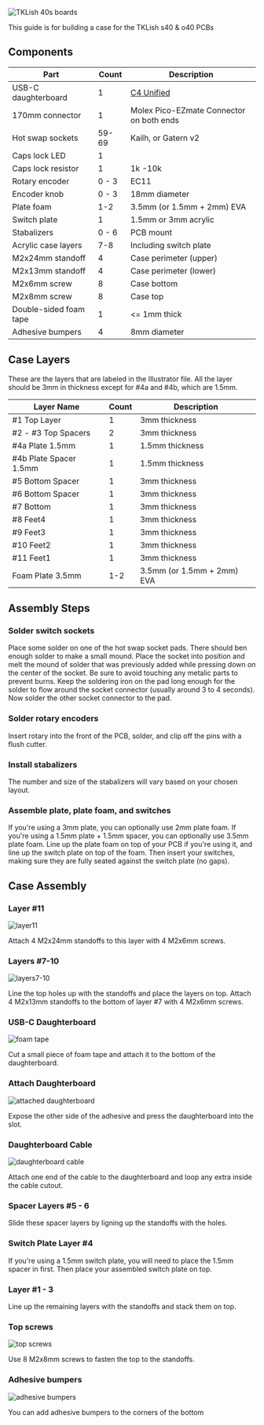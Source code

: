 ![TKLish 40s boards](https://i.imgur.com/9zBMqrb.jpeg)

This guide is for building a case for the TKLish s40 & o40 PCBs

## Components

| Part | Count | Description |
| ---- | ----- | ----------- |
| USB-C daughterboard | 1 | [C4 Unified](https://cannonkeys.com/products/unified-daughterboard-and-jst-cable?variant=41613867810927) |
| 170mm connector | 1 | Molex Pico-EZmate Connector on both ends |
| Hot swap sockets | 59-69 | Kailh, or Gatern v2 |
| Caps lock LED | 1 | |
| Caps lock resistor | 1 | 1k -10k|
| Rotary encoder | 0 - 3 | EC11 |
| Encoder knob | 0 - 3 | 18mm diameter |
| Plate foam | 1-2 | 3.5mm (or 1.5mm + 2mm) EVA |
| Switch plate | 1 | 1.5mm or 3mm acrylic |
| Stabalizers | 0 - 6 | PCB mount |
| Acrylic case layers | 7-8 | Including switch plate
| M2x24mm standoff | 4 | Case perimeter (upper) |
| M2x13mm standoff | 4 | Case perimeter (lower) |
| M2x6mm screw | 8 | Case bottom |
| M2x8mm screw | 8 | Case top |
| Double-sided foam tape | 1 | <= 1mm thick |
| Adhesive bumpers | 4 | 8mm diameter |

## Case Layers
These are the layers that are labeled in the Illustrator file.  All the layer should be 3mm in thickness except for #4a and #4b, which are 1.5mm. 

| Layer Name | Count | Description |
| ---- | ----- | ----------- |
| #1 Top Layer | 1 | 3mm thickness |
| #2 - #3 Top Spacers | 2 | 3mm thickness |
| #4a Plate 1.5mm | 1 | 1.5mm thickness |
| #4b Plate Spacer 1.5mm | 1 | 1.5mm thickness |
| #5 Bottom Spacer | 1 | 3mm thickness |
| #6 Bottom Spacer | 1 | 3mm thickness |
| #7 Bottom | 1 | 3mm thickness |
| #8 Feet4 | 1 | 3mm thickness |
| #9 Feet3 | 1 | 3mm thickness |
| #10 Feet2 | 1 | 3mm thickness |
| #11 Feet1 | 1 | 3mm thickness |
| Foam Plate 3.5mm | 1-2 | 3.5mm (or 1.5mm + 2mm) EVA |

## Assembly Steps

### Solder switch sockets

Place some solder on one of the hot swap socket pads.  There should ben enough solder to make a small mound.  Place the socket into position and melt the mound of solder that was previously added while pressing down on the center of the socket.  Be sure to avoid touching any metalic parts to prevent burns.  Keep the soldering iron on the pad long enough for the solder to flow around the socket connector (usually around 3 to 4 seconds).  Now solder the other socket connector to the pad.

### Solder rotary encoders

Insert rotary into the front of the PCB, solder, and clip off the pins with a flush cutter.

### Install stabalizers

The number and size of the stabalizers will vary based on your chosen layout.

### Assemble plate, plate foam, and switches

If you're using a 3mm plate, you can optionally use 2mm plate foam.  If you're using a 1.5mm plate + 1.5mm spacer, you can optionally use 3.5mm plate foam.  Line up the plate foam on top of your PCB if you're using it, and line up the switch plate on top of the foam.  Then insert your switches, making sure they are fully seated against the switch plate (no gaps).

## Case Assembly


### Layer #11

![layer11](https://i.imgur.com/8ZUtPaS.jpeg)

Attach 4 M2x24mm standoffs to this layer with 4 M2x6mm screws.

### Layers #7-10

![layers7-10](https://i.imgur.com/7HneNOJ.jpeg)

Line the top holes up with the standoffs and place the layers on top.  Attach 4 M2x13mm standoffs to the bottom of layer #7 with 4 M2x6mm screws.

### USB-C Daughterboard

![foam tape](https://i.imgur.com/0K5pUiO.jpeg)

Cut a small piece of foam tape and attach it to the bottom of the daughterboard.

### Attach Daughterboard

![attached daughterboard](https://i.imgur.com/k6Fol5f.jpeg)

Expose the other side of the adhesive and press the daughterboard into the slot.

### Daughterboard Cable

![daughterboard cable](https://i.imgur.com/q4wBcM3.jpeg)

Attach one end of the cable to the daughterboard and loop any extra inside the cable cutout.

### Spacer Layers #5 - 6

Slide these spacer layers by ligning up the standoffs with the holes.

### Switch Plate Layer #4

If you're using a 1.5mm switch plate, you will need to place the 1.5mm spacer in first.  Then place your assembled switch plate on top.

### Layer #1 - 3

Line up the remaining layers with the standoffs and stack them on top.

### Top screws

![top screws](https://i.imgur.com/cdCFw9p.jpeg)

Use 8 M2x8mm screws to fasten the top to the standoffs.

### Adhesive bumpers

![adhesive bumpers](https://i.imgur.com/4M51tOY.jpeg)

You can add adhesive bumpers to the corners of the bottom